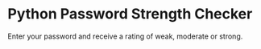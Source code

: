 # Python Password Strength Checker
Enter your password and receive a rating of weak, moderate or strong.
